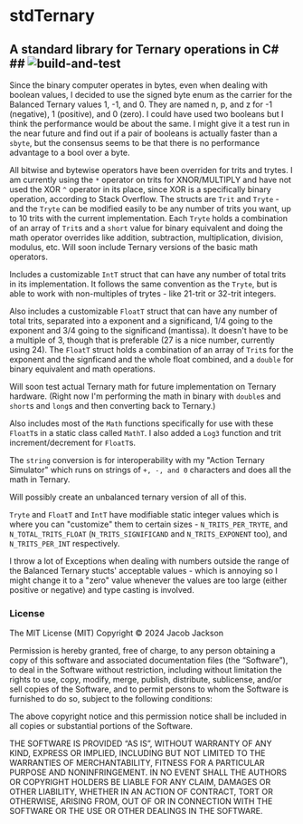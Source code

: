 # stdTernary #
## A standard library for Ternary operations in C# ## ![build-and-test](https://github.com/actionjdjackson/stdTernaryUnitTests/actions/workflows/build-and-test.yml/badge.svg?event=push)

Since the binary computer operates in bytes, even when dealing with boolean values, I decided to use the signed byte enum as the carrier for the Balanced Ternary values 1, -1, and 0. They are named n, p, and z for -1 (negative), 1 (positive), and 0 (zero). I could have used two booleans but I think the performance would be about the same. I might give it a test run in the near future and find out if a pair of 
booleans is actually faster than a `sbyte`, but the consensus seems to be that there is no performance advantage to a bool over a byte.

All bitwise and bytewise operators have been overriden for trits and trytes. I am currently using the `*` operator on trits for XNOR/MULTIPLY and have not used the XOR `^` operator in its place, since XOR is a 
specifically binary operation, according to Stack Overflow. The structs are `Trit` and `Tryte` - and the `Tryte` can be modified easily to be any number of trits you want, up to 10 trits with the current implementation. Each `Tryte` holds a combination of an array of `Trit`s and a `short` value for binary equivalent and doing the math operator overrides like addition, subtraction, multiplication, division, modulus, etc. Will soon include Ternary versions of the basic math operators.

Includes a customizable `IntT` struct that can have any number of total trits in its implementation. It follows the same convention as the `Tryte`, but is able to work with non-multiples of trytes - like 21-trit or 32-trit integers.

Also includes a customizable `FloatT` struct that can have any number of total trits, separated into a exponent and a significand, 1/4 going to the exponent and 3/4 going to the significand (mantissa). It doesn't have to be a multiple of 3, though that is preferable (27 is a nice number, currently using 24). The `FloatT` struct holds a combination of an array of `Trit`s for the exponent and the signficand and the whole float combined, and a `double` for binary equivalent and math operations.

Will soon test actual Ternary math for future implementation on Ternary hardware. (Right now I'm performing the math in binary with `double`s and `short`s and `long`s and then converting back to Ternary.)

Also includes most of the `Math` functions specifically for use with these `FloatT`s in a static class called `MathT`. I also added a `Log3` function and trit increment/decrement for `FloatT`s.

The `string` conversion is for interoperability with my "Action Ternary Simulator" which runs on strings of `+, -, and 0` characters and does all the math in Ternary.

Will possibly create an unbalanced ternary version of all of this.

`Tryte` and `FloatT` and `IntT` have modifiable static integer values which is where you can "customize" them to certain sizes - `N_TRITS_PER_TRYTE`, and `N_TOTAL_TRITS_FLOAT` (`N_TRITS_SIGNIFICAND` and `N_TRITS_EXPONENT` too), and `N_TRITS_PER_INT` respectively.

I throw a lot of Exceptions when dealing with numbers outside the range of the Balanced Ternary stucts' acceptable values - which is annoying so I might change it to a "zero" value whenever the values are too large  (either positive or negative) and type casting is involved.

### License ###
The MIT License (MIT)
Copyright © 2024 Jacob Jackson

Permission is hereby granted, free of charge, to any person obtaining a copy of this software and associated documentation files (the “Software”), to deal in the Software without restriction, including without limitation the rights to use, copy, modify, merge, publish, distribute, sublicense, and/or sell copies of the Software, and to permit persons to whom the Software is furnished to do so, subject to the following conditions:

The above copyright notice and this permission notice shall be included in all copies or substantial portions of the Software.

THE SOFTWARE IS PROVIDED “AS IS”, WITHOUT WARRANTY OF ANY KIND, EXPRESS OR IMPLIED, INCLUDING BUT NOT LIMITED TO THE WARRANTIES OF MERCHANTABILITY, FITNESS FOR A PARTICULAR PURPOSE AND NONINFRINGEMENT. IN NO EVENT SHALL THE AUTHORS OR COPYRIGHT HOLDERS BE LIABLE FOR ANY CLAIM, DAMAGES OR OTHER LIABILITY, WHETHER IN AN ACTION OF CONTRACT, TORT OR OTHERWISE, ARISING FROM, OUT OF OR IN CONNECTION WITH THE SOFTWARE OR THE USE OR OTHER DEALINGS IN THE SOFTWARE.

